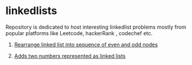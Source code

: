 # linkedlists

Repository is dedicated to host interesting linkedlist problems mostly from popular platforms like Leetcode, hackerRank , codechef etc.

1. [Rearrange linked list into sequence of even and odd nodes](https://github.com/KumarAbhinav2/linkedlists/blob/master/odd_even_ll(LTM-328).py)

2. [Adds two numbers represented as linked lists](https://github.com/KumarAbhinav2/linkedlists/blob/master/add_two_numbers(LTM-2).py)
